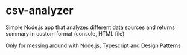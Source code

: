 # csv-analyzer

Simple Node.js app that analyzes different data sources and returns summary in custom format (console, HTML file)

Only for messing around with Node.js, Typescript and Design Patterns
